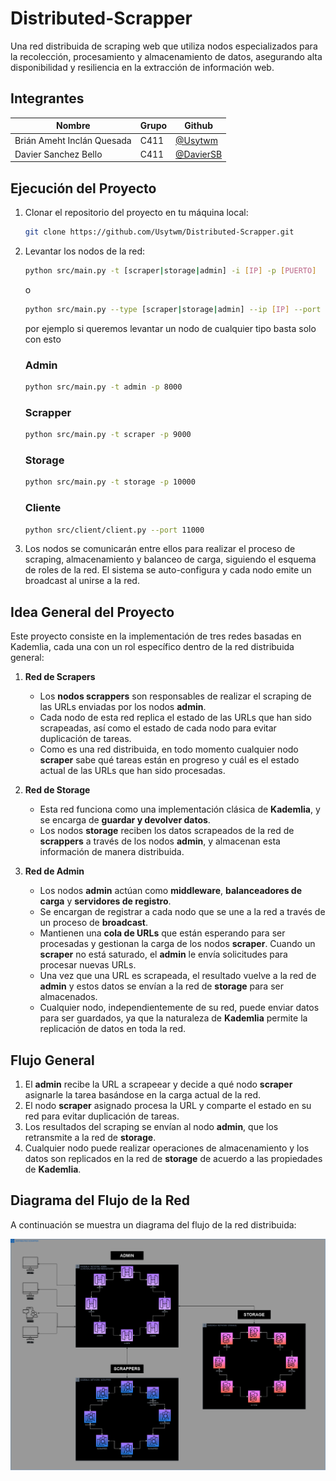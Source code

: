 # Distributed-Scrapper

Una red distribuida de scraping web que utiliza nodos especializados para la recolección, procesamiento y almacenamiento de datos, asegurando alta disponibilidad y resiliencia en la extracción de información web.

## Integrantes

| Nombre                     | Grupo | Github                                   |
| -------------------------- | ----- | ---------------------------------------- |
| Brián Ameht Inclán Quesada | C411  | [@Usytwm](https://github.com/Usytwm)     |
| Davier Sanchez Bello       | C411  | [@DavierSB](https://github.com/DavierSB) |

## Ejecución del Proyecto

1. Clonar el repositorio del proyecto en tu máquina local:
   ```bash
   git clone https://github.com/Usytwm/Distributed-Scrapper.git
   ```
2. Levantar los nodos de la red:

   ```bash
   python src/main.py -t [scraper|storage|admin] -i [IP] -p [PUERTO]
   ```

   o

   ```bash
   python src/main.py --type [scraper|storage|admin] --ip [IP] --port [PUERTO]
   ```

   por ejemplo si queremos levantar un nodo de cualquier tipo basta solo con esto

   ### Admin

   ```bash
   python src/main.py -t admin -p 8000
   ```

   ### Scrapper

   ```bash
   python src/main.py -t scraper -p 9000
   ```

   ### Storage

   ```bash
   python src/main.py -t storage -p 10000
   ```

   ### Cliente

   ```bash
   python src/client/client.py --port 11000
   ```

3. Los nodos se comunicarán entre ellos para realizar el proceso de scraping, almacenamiento y balanceo de carga, siguiendo el esquema de roles de la red. El sistema se auto-configura y cada nodo emite un broadcast al unirse a la red.

## Idea General del Proyecto

Este proyecto consiste en la implementación de tres redes basadas en Kademlia, cada una con un rol específico dentro de la red distribuida general:

1. **Red de Scrapers**

   - Los **nodos scrappers** son responsables de realizar el scraping de las URLs enviadas por los nodos **admin**.
   - Cada nodo de esta red replica el estado de las URLs que han sido scrapeadas, así como el estado de cada nodo para evitar duplicación de tareas.
   - Como es una red distribuida, en todo momento cualquier nodo **scraper** sabe qué tareas están en progreso y cuál es el estado actual de las URLs que han sido procesadas.

2. **Red de Storage**

   - Esta red funciona como una implementación clásica de **Kademlia**, y se encarga de **guardar y devolver datos**.
   - Los nodos **storage** reciben los datos scrapeados de la red de **scrappers** a través de los nodos **admin**, y almacenan esta información de manera distribuida.

3. **Red de Admin**
   - Los nodos **admin** actúan como **middleware**, **balanceadores de carga** y **servidores de registro**.
   - Se encargan de registrar a cada nodo que se une a la red a través de un proceso de **broadcast**.
   - Mantienen una **cola de URLs** que están esperando para ser procesadas y gestionan la carga de los nodos **scraper**. Cuando un **scraper** no está saturado, el **admin** le envía solicitudes para procesar nuevas URLs.
   - Una vez que una URL es scrapeada, el resultado vuelve a la red de **admin** y estos datos se envían a la red de **storage** para ser almacenados.
   - Cualquier nodo, independientemente de su red, puede enviar datos para ser guardados, ya que la naturaleza de **Kademlia** permite la replicación de datos en toda la red.

## Flujo General

1. El **admin** recibe la URL a scrapeear y decide a qué nodo **scraper** asignarle la tarea basándose en la carga actual de la red.
2. El nodo **scraper** asignado procesa la URL y comparte el estado en su red para evitar duplicación de tareas.
3. Los resultados del scraping se envían al nodo **admin**, que los retransmite a la red de **storage**.
4. Cualquier nodo puede realizar operaciones de almacenamiento y los datos son replicados en la red de **storage** de acuerdo a las propiedades de **Kademlia**.

## Diagrama del Flujo de la Red

A continuación se muestra un diagrama del flujo de la red distribuida:

![Texto alternativo](./Docs/kademlia_network.png)
